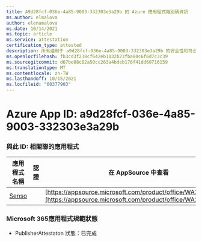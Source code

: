 ```yaml
---
title: A9d28fcf-036e-4a85-9003-332303e3a29b 的 Azure 應用程式識別碼資訊
ms.author: elmalova
author: elenamalova
ms.date: 10/14/2021
ms.topic: article
ms.service: attestation
certification_type: attested
description: 所有適用于 a9d28fcf-036e-4a85-9003-332303e3a29b 的安全性和符合性資訊資訊。
ms.openlocfilehash: fb3cd3f238cf642eb1032b23fba80c6f6d7c3c39
ms.sourcegitcommit: d67be08c82a50cc263a4bdeb176f41dd60716159
ms.translationtype: MT
ms.contentlocale: zh-TW
ms.lasthandoff: 10/15/2021
ms.locfileid: "60377903"
---
```

# <a name="azure-app-id-a9d28fcf-036e-4a85-9003-332303e3a29b"></a>Azure App ID: a9d28fcf-036e-4a85-9003-332303e3a29b


### <a name="apps-associated-with-this-id"></a>與此 ID: 相關聯的應用程式
| **應用程式名稱** | **認證** | **在 AppSource 中查看** |
|--------------|---------------|-----------------------|
| [Senso](https://docs.microsoft.com/microsoft-365-app-certification/forward/WA200002571) |  | [https://appsource.microsoft.com/product/office/WA200002571](https://appsource.microsoft.com/product/office/WA200002571) |

### <a name="microsoft-365-app-compliance-status"></a>Microsoft 365應用程式規範狀態
- PublisherAttestaton 狀態：已完成
